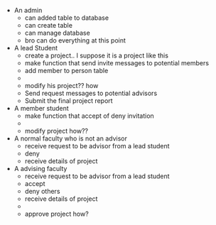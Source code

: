 * An admin
  - can added table to database
  - can create table
  - can manage database
  - bro can do everything at this point
* A lead Student
  - create a project.. I suppose it is a project like this
  - make function that send invite messages to potential members
  - add member to person table
  - 
  - modify his project?? how
  - Send request messages to potential advisors
  - Submit the final project report
* A member student
  - make function that accept of deny invitation
  - 
  - modify project how??
* A normal faculty who is not an advisor
  - receive request to be advisor from a lead student
  - deny
  - receive details of project
* A advising faculty
  - receive request to be advisor from a lead student
  - accept
  - deny others
  - receive details of project
  - 
  - approve project how?
